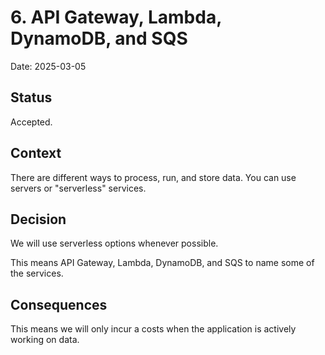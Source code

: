 # 6. API Gateway, Lambda, DynamoDB, and SQS

Date: 2025-03-05

## Status

Accepted.

## Context

There are different ways to process, run, and store data.  You can use servers or "serverless" services.

## Decision

We will use serverless options whenever possible.

This means API Gateway, Lambda, DynamoDB, and SQS to name some of the services.

## Consequences

This means we will only incur a costs when the application is actively working on data.
